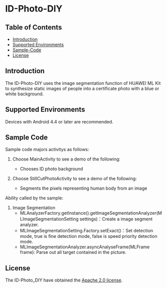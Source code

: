 # ID-Photo-DIY

## Table of Contents

 * [Introduction](#introduction)
 * [Supported Environments](#supported-environments)
 * [Sample-Code](#Sample-Code)
 * [License](#license)


## Introduction
The ID-Photo-DIY uses the image segmentation function of HUAWEI ML Kit to synthesize static images of people into a certificate photo with a blue or white background.


## Supported Environments
Devices with Android 4.4 or later are recommended.


## Sample Code
Sample code majors activitys as follows:
   1. Choose MainActivity to see a demo of the following:
      - Chooses ID photo background

   2. Choose StillCutPhotoActivity to see a demo of the following:
	  - Segments the pixels representing human body from an image


   Ability called by the sample:
   1. Image Segmentation
      - MLAnalyzerFactory.getInstance().getImageSegmentationAnalyzer(MLImageSegmentationSetting settings)：Create a image segment analyzer.
      - MLImageSegmentationSetting.Factory.setExact()：Set detection mode, true is fine detection mode, false is speed priority detection mode.
      - MLImageSegmentationAnalyzer.asyncAnalyseFrame(MLFrame frame): Parse out all target contained in the picture.

##  License
The ID-Photo_DIY have obtained the [Apache 2.0 license](http://www.apache.org/licenses/LICENSE-2.0).
